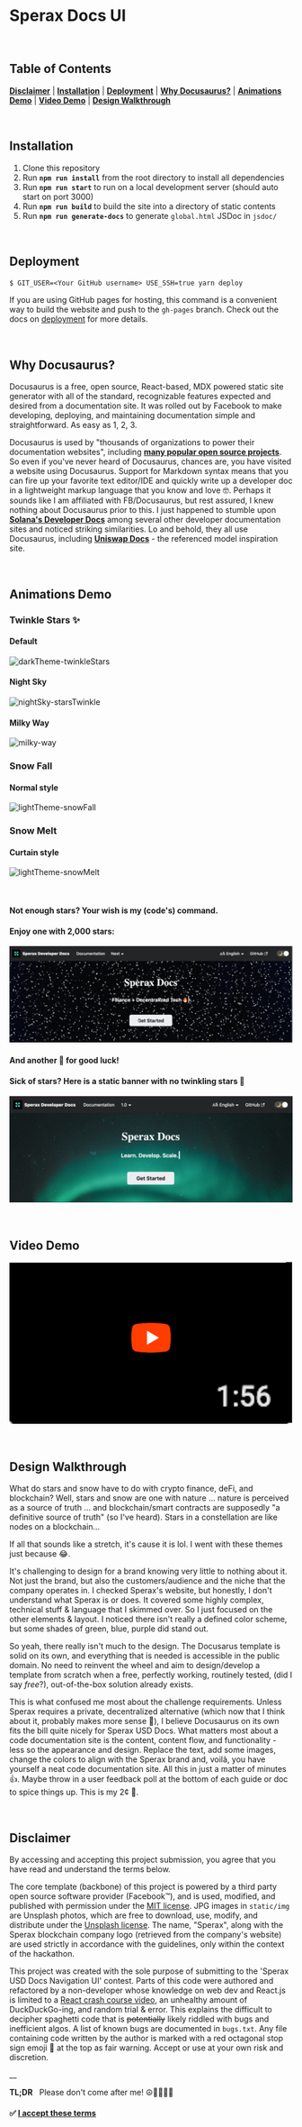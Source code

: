 # Sperax Docs UI

<br/>

## Table of Contents 
**[Disclaimer](#disclaimer)** | **[Installation](#installation)** | **[Deployment](#deployment)** | **[Why Docusaurus?](#why-docusaurus)** | **[Animations Demo](#animations-demo)** | **[Video Demo](#video-demo)** | **[Design Walkthrough](#design-walkthrough)**

<br/>

## Installation 
1. Clone this repository
2. Run **`npm run install`** from the root directory to install all dependencies
3. Run **`npm run start`** to run on a local development server 
   (should auto start on port 3000)
4. Run **`npm run build`** to build the site into a directory of static contents
5. Run **`npm run generate-docs`** to generate `global.html` JSDoc in `jsdoc/`

<br/>

## Deployment

```
$ GIT_USER=<Your GitHub username> USE_SSH=true yarn deploy
```

If you are using GitHub pages for hosting, this command is a convenient way to build the website and push to the `gh-pages` branch. Check out the docs on [deployment](https://docusaurus.io/docs/deployment) for more details.

<br />

## Why Docusaurus?
   Docusaurus is a free, open source, React-based, MDX powered static site generator with all of the standard, recognizable features expected and desired from a documentation site. It was rolled out by Facebook to make developing, deploying, and maintaining documentation simple and straightforward. As easy as 1, 2, 3. 

  Docusaurus is used by "thousands of organizations to power their documentation websites", including **[many popular open source projects](https://v1.docusaurus.io/en/users)**. So even if you've never heard of Docusaurus, chances are, you have visited a website using Docusaurus. Support for Markdown syntax means that you can fire up your favorite text editor/IDE and quickly write up a developer doc in a lightweight markup language that you know and love 🤓. Perhaps it sounds like I am affiliated with FB/Docusaurus, but rest assured, I knew nothing about Docusaurus prior to this. I just happened to stumble upon **[Solana's Developer Docs](https://docs.solana.com/)** among several other developer documentation sites and noticed striking similarities. Lo and behold, they all use Docusaurus, including **[Uniswap Docs](https://docs.uniswap.org/)** - the referenced model inspiration site.

<br />

## Animations Demo
### Twinkle Stars ✨
#### Default
![darkTheme-twinkleStars](static/screen%20shots/darkTheme-100-twinkleStars.gif)
#### Night Sky
![nightSky-starsTwinkle](static/screen%20shots/nightSky-starsTwinkle.gif)
#### Milky Way
![milky-way](static/screen%20shots/milky%20way.gif)

### Snow Fall 
#### Normal style
![lightTheme-snowFall](static/screen%20shots/lightTheme-snowFall.gif)

### Snow Melt 
#### Curtain style
![lightTheme-snowMelt](static/screen%20shots/lightTheme-snowMelt.gif)

<br/>

#### Not enough stars? Your wish is my (code's) command.

#### Enjoy one with 2,000 stars:

![2,000-stars](static/screen%20shots/2,000%20stars.png)

#### And another 🌟 for good luck!

#### Sick of stars? Here is a static banner with no twinkling stars 🙁
![0-stars](static/screen%20shots/clear%20banner.png)

<br />

## Video Demo
<a href="https://rebrand.ly/sperax-docs-ui-demo" target="_blank"><img src="./static/img/misc/video-thumbnail.png" /></a>

<br/>

## Design Walkthrough
What do stars and snow have to do with crypto finance, deFi, and blockchain? Well, stars and snow are one with nature ... nature is perceived as a source of truth ... and blockchain/smart contracts are supposedly "a definitive source of truth" (so I've heard). Stars in a constellation are like nodes on a blockchain...

If all that sounds like a stretch, it's cause it is lol. I went with these themes just because 😂.

It's challenging to design for a brand knowing very little to nothing about it. Not just the brand, but also the customers/audience and the niche that the company operates in. I checked Sperax's website, but honestly, I don't understand what Sperax is or does. It covered some highly complex, technical stuff & language that I skimmed over. So I just focused on the other elements & layout. I noticed there isn't really a defined color scheme, but some shades of green, blue, purple did stand out. 

So yeah, there really isn't much to the design. The Docusarus template is solid on its own, and everything that is needed is accessible in the public domain. No need to reinvent the wheel and aim to design/develop a template from scratch when a free, perfectly working, routinely tested, (did I say *free*?), out-of-the-box solution already exists. 

This is what confused me most about the challenge requirements. Unless Sperax requires a private, decentralized alternative (which now that I think about it, probably makes more sense 🤔), I believe Docusaurus on its own fits the bill quite nicely for Sperax USD Docs. What matters most about a code documentation site is the content, content flow, and functionality - less so the appearance and design. Replace the text, add some images, change the colors to align with the Sperax brand and, voilà, you have yourself a neat code documentation site. All this in just a matter of minutes 👍. Maybe throw in a user feedback poll at the bottom of each guide or doc to spice things up. This is my 2¢ 🙂.

<br/>

## Disclaimer

By accessing and accepting this project submission, you agree that you have read and understand the terms below. 

The core template (backbone) of this project is powered by a third party open source software provider (Facebook™), and is used, modified, and published with permission under the [MIT license](https://github.com/facebook/docusaurus/blob/main/LICENSE). JPG images in `static/img` are Unsplash photos, which are free to download, use, modify, and distribute under the [Unsplash license](https://unsplash.com/license). 
The name, "Sperax", along with the Sperax blockchain company logo (retrieved from the company's website) are used strictly in accordance with the guidelines, only within the context of the hackathon. 

This project was created with the sole purpose of submitting to the 'Sperax USD Docs Navigation UI' contest. Parts of this code were authored and refactored by a non-developer whose knowledge on web dev and React.js is limited to a [React crash course video](https://youtube.com/watch?v=sBws8MSXN7A), an unhealthy amount of DuckDuckGo-ing, and random trial & error. This explains the difficult to decipher spaghetti code that is ~~potentially~~ likely riddled with bugs and inefficient algos. A list of known bugs are documented in `bugs.txt`. Any file containing code written by the author is marked with a red octagonal stop sign emoji 🛑 at the top as fair warning. Accept or use at your own risk and discretion. 

__

**TL;DR** &nbsp; Please don't come after me! ☮️🧘🏻‍♀️🙏


#### ✅ [I accept these terms](#table-of-contents)